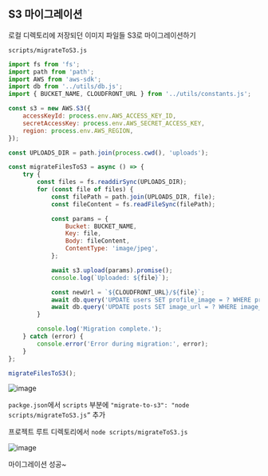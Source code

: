 ## S3 마이그레이션

로컬 디렉토리에 저장되던 이미지 파일들 S3로 마이그레이션하기

`scripts/migrateToS3.js`

```jsx
import fs from 'fs';
import path from 'path';
import AWS from 'aws-sdk';
import db from '../utils/db.js';
import { BUCKET_NAME, CLOUDFRONT_URL } from '../utils/constants.js';

const s3 = new AWS.S3({
    accessKeyId: process.env.AWS_ACCESS_KEY_ID,
    secretAccessKey: process.env.AWS_SECRET_ACCESS_KEY,
    region: process.env.AWS_REGION,
});

const UPLOADS_DIR = path.join(process.cwd(), 'uploads');

const migrateFilesToS3 = async () => {
    try {
        const files = fs.readdirSync(UPLOADS_DIR);
        for (const file of files) {
            const filePath = path.join(UPLOADS_DIR, file);
            const fileContent = fs.readFileSync(filePath);

            const params = {
                Bucket: BUCKET_NAME,
                Key: file,
                Body: fileContent,
                ContentType: 'image/jpeg',
            };

            await s3.upload(params).promise();
            console.log(`Uploaded: ${file}`);

            const newUrl = `${CLOUDFRONT_URL}/${file}`;
            await db.query('UPDATE users SET profile_image = ? WHERE profile_image = ?', [newUrl, `/uploads/${file}`]);
            await db.query('UPDATE posts SET image_url = ? WHERE image_url = ?', [newUrl, `/uploads/${file}`]);
        }

        console.log('Migration complete.');
    } catch (error) {
        console.error('Error during migration:', error);
    }
};

migrateFilesToS3();
```

![image](https://github.com/user-attachments/assets/6fcca37b-f048-4bdb-8dac-6fc13378a297)


`packge.json`에서 `scripts` 부분에 `"migrate-to-s3": "node scripts/migrateToS3.js”` 추가

프로젝트 루트 디렉토리에서 `node scripts/migrateToS3.js`

![image](https://github.com/user-attachments/assets/5cf6f357-2d3e-432b-8f4a-fb1dd160e72c)


마이그레이션 성공~
